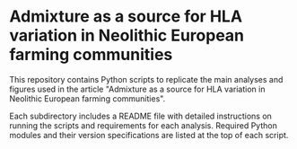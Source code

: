 # Admixture as a source for HLA variation in Neolithic European farming communities

This repository contains Python scripts to replicate the main analyses and figures used in the article "Admixture as a source for HLA variation in Neolithic European farming communities". 

Each subdirectory includes a README file with detailed instructions on running the scripts and requirements for each analysis. Required Python modules and their version specifications are listed at the top of each script. 
